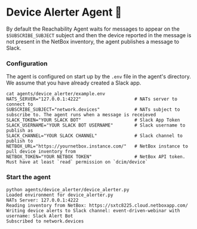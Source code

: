 # Device Alerter Agent 📢

By default the Reachability Agent waits for messages to appear on the `$SUBSCRIBE_SUBJECT` subject and then the device reported in the message is not present in the NetBox inventory, the agent publishes a message to Slack.

### Configuration

The agent is configured on start up by the `.env` file in the agent's directory. We assume that you have already created a Slack app.

```
cat agents/device_alerter/example.env 
NATS_SERVER="127.0.0.1:4222"                    # NATs server to connect to
SUBSCRIBE_SUBJECT="network.devices"             # NATs subject to subscribe to. The agent runs when a message is receieved
SLACK_TOKEN="YOUR SLACK BOT"                    # Slack App Token
SLACK_USERNAME="YOUR SLACK BOT USERNAME"        # Slack username to publish as
SLACK_CHANNEL="YOUR SLACK CHANNEL"              # Slack channel to publish to
NETBOX_URL="https://yournetbox.instance.com/"   # NetBox instance to pull device inventory from
NETBOX_TOKEN="YOUR NETBOX TOKEN"                # NetBox API token. Must have at least `read` permission on `dcim/device`
```

### Start the agent

```
python agents/device_alerter/device_alerter.py 
Loaded environment for device_alerter.py
NATs Server: 127.0.0.1:4222
Reading inventory from NetBox: https://sxtc8225.cloud.netboxapp.com/
Writing device alerts to Slack channel: event-driven-webinar with username: Slack Alert Bot
Subscribed to network.devices
```